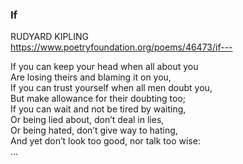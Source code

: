 ### If 
RUDYARD KIPLING  
https://www.poetryfoundation.org/poems/46473/if---  

If you can keep your head when all about you    
    Are losing theirs and blaming it on you,   
If you can trust yourself when all men doubt you,  
    But make allowance for their doubting too;   
If you can wait and not be tired by waiting,  
    Or being lied about, don’t deal in lies,  
Or being hated, don’t give way to hating,  
    And yet don’t look too good, nor talk too wise:  
 ... 
